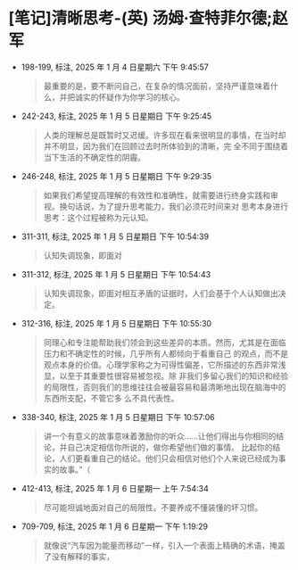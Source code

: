 # [笔记]清晰思考-(英) 汤姆·查特菲尔德;赵军


-   198-199, 标注, 2025 年 1 月 4 日星期六 下午 9:45:57

    > 最重要的是，要不断问自己，在复杂的情况面前，坚持严谨意味着什么，并把诚实的怀疑作为你学习的核心。

-   242-243, 标注, 2025 年 1 月 5 日星期日 下午 9:25:45

    > 人类的理解总是既暂时又迟缓。许多现在看来很明显的事情，在当时却并不明显，因为我们在回顾过去时所体验到的清晰，完
    > 全不同于围绕着当下生活的不确定性的阴霾。

-   246-248, 标注, 2025 年 1 月 5 日星期日 下午 9:29:35

    > 如果我们希望提高理解的有效性和准确性，就需要进行终身实践和审视。换句话说，为了提升思考能力，我们必须花时间来对
    > 思考本身进行思考：这个过程被称为元认知。

-   311-311, 标注, 2025 年 1 月 5 日星期日 下午 10:54:39

    > 认知失调现象，即面对

-   311-312, 标注, 2025 年 1 月 5 日星期日 下午 10:54:43

    > 认知失调现象，即面对相互矛盾的证据时，人们会基于个人认知做出决定。

-   312-316, 标注, 2025 年 1 月 5 日星期日 下午 10:55:30

    > 同理心和专注能帮助我们领会到这些差异的本质。然而，尤其是在面临压力和不确定性的时候，几乎所有人都倾向于看重自己
    > 的观点，而不是观点本身的价值。心理学家称之为可得性偏差，它所描述的东西非常浅显，以至于其重要性很容易被忽视。除
    > 非我们多留心我们的知识和经验的局限性，否则我们的思维往往会被最容易和最清晰地出现在脑海中的东西所支配，不管它多
    > 么不具代表性。

-   338-340, 标注, 2025 年 1 月 5 日星期日 下午 10:57:06

    > 讲一个有意义的故事意味着激励你的听众……让他们得出与你相同的结论，并自己决定相信你所说的，做你希望他们做的事情。
    > 比起你的结论，人们更看重自己的结论。他们只会相信对他们个人来说已经成为事实的故事。”（

-   412-413, 标注, 2025 年 1 月 6 日星期一 上午 7:54:34

    > 尽可能坦诚地面对自己的局限性。不要养成不懂装懂的坏习惯。

-   709-709, 标注, 2025 年 1 月 6 日星期一 下午 1:19:29

    > 就像说“汽车因为能量而移动”一样，引入一个表面上精确的术语，掩盖了没有解释的事实，

